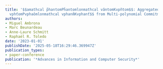 ```yaml
---
title: '$$amathcal p̌hantomPȟantomlonmathcal vǎntomKvpňtom$$: Aggregated $$mathcal
  vphťomPvphaǒmlonmathcal vphanm̌Kvphanť$$ from Multi-polynomial Commitment Schemes'
authors:
- Miguel Ambrona
- Marc Beunardeau
- Anne-Laure Schmitt
- Raphaël R. Toledo
date: '2023-01-01'
publishDate: '2025-05-18T16:29:46.369947Z'
publication_types:
- paper-conference
publication: '*Advances in Information and Computer Security*'
---
```

